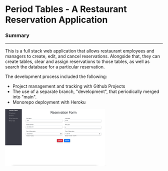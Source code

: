# Period Tables - A Restaurant Reservation Application

### Summary

---

This is a full stack web application that allows restaurant employees and managers to create, edit, and cancel reservations. Alongside that, they can create tables, clear and assign reservations to those tables, as well as search the database for a particular reservation.

The development process included the following:

- Project management and tracking with Github Projects
- The use of a separate branch, "development", that periodically merged into "main".
- Monorepo deployment with Heroku

![test](./pt-images/Reservation_Form.png)
